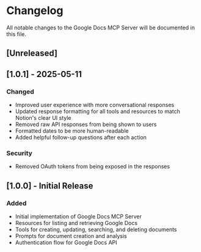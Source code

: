 # Changelog

All notable changes to the Google Docs MCP Server will be documented in this file.

## [Unreleased]

## [1.0.1] - 2025-05-11

### Changed
- Improved user experience with more conversational responses
- Updated response formatting for all tools and resources to match Notion's clear UI style
- Removed raw API responses from being shown to users
- Formatted dates to be more human-readable
- Added helpful follow-up questions after each action

### Security
- Removed OAuth tokens from being exposed in the responses

## [1.0.0] - Initial Release

### Added
- Initial implementation of Google Docs MCP Server
- Resources for listing and retrieving Google Docs
- Tools for creating, updating, searching, and deleting documents
- Prompts for document creation and analysis
- Authentication flow for Google Docs API 